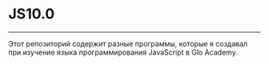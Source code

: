# JS10.0
____
Этот репозиторий содержит разные программы, которые я создавал при изучение языка программирования JavaScript в Glo Academy.
